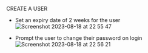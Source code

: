 CREATE A USER
- Set an expiry date of 2 weeks for the user
![Screenshot 2023-08-18 at 22 55 47](https://github.com/EmmanuelInyang/AltSchool-Second-Semester-Assignments/assets/95512710/feb50bf4-48af-433f-bd85-ffee4c338321)

- Prompt the user to change their password on login
![Screenshot 2023-08-18 at 22 56 21](https://github.com/EmmanuelInyang/AltSchool-Second-Semester-Assignments/assets/95512710/c6c35026-0b60-42be-8c24-dd7c386f8ef9)
